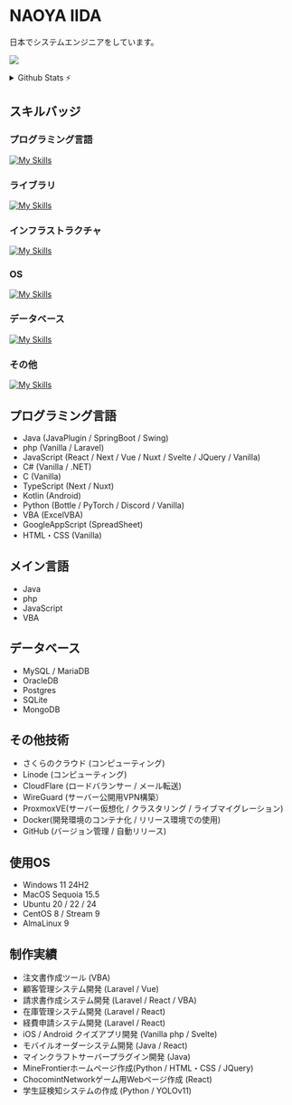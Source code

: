 # NAOYA IIDA
日本でシステムエンジニアをしています。

![](http://github-profile-summary-cards.vercel.app/api/cards/profile-details?username=ugoemo&theme=github)

<details>
  <summary>Github Stats ⚡</summary>
  
  <a href="#">![Github stats](https://github-readme-stats.vercel.app/api?username=ugoemo&count_private=true&line_height=20)</a>
  <a href="#">![Top Langs](https://github-readme-stats.vercel.app/api/top-langs/?username=ugoemo&layout=compact&count_private=true)</a>
</details>

## スキルバッジ

### プログラミング言語
[![My Skills](https://skillicons.dev/icons?i=java,kotlin,c,cs,js,php,python,html,css,lua,md&theme=light)](https://skillicons.dev)

### ライブラリ
[![My Skills](https://skillicons.dev/icons?i=bootstrap,django,dotnet,flask,gradle,jquery,laravel,maven,nuxtjs,nextjs,nodejs,opencv,prisma,pytorch,react,spring,svelte,tailwind,vite,vue,webpack&theme=light)](https://skillicons.dev)

### インフラストラクチャ
[![My Skills](https://skillicons.dev/icons?i=aws,gcp,cloudflare,docker&theme=light)](https://skillicons.dev)

### OS
[![My Skills](https://skillicons.dev/icons?i=windows,linux,redhat,debian,ubuntu,apple&theme=light)](https://skillicons.dev)

### データベース
[![My Skills](https://skillicons.dev/icons?i=sqlite,mysql,mongodb,postgres,&theme=light)](https://skillicons.dev)

### その他
[![My Skills](https://skillicons.dev/icons?i=ae,blender,discord,git,github,gitlab,gmail,ai,jenkins,nginx,ps,powershell,stackoverflow,tensorflow,vim,visualstudio,vscode,wordpress&theme=light)](https://skillicons.dev)

## プログラミング言語
- Java (JavaPlugin / SpringBoot / Swing)
- php (Vanilla / Laravel)
- JavaScript (React / Next / Vue / Nuxt / Svelte / JQuery / Vanilla)
- C# (Vanilla / .NET)
- C (Vanilla)
- TypeScript (Next / Nuxt)
- Kotlin (Android)
- Python (Bottle / PyTorch / Discord / Vanilla)
- VBA (ExcelVBA)
- GoogleAppScript (SpreadSheet)
- HTML・CSS (Vanilla)

## メイン言語
- Java
- php
- JavaScript
- VBA

## データベース
- MySQL / MariaDB
- OracleDB
- Postgres
- SQLite
- MongoDB

## その他技術
- さくらのクラウド (コンピューティング)
- Linode (コンピューティング)
- CloudFlare (ロードバランサー / メール転送)
- WireGuard (サーバー公開用VPN構築）
- ProxmoxVE(サーバー仮想化 / クラスタリング / ライブマイグレーション)
- Docker(開発環境のコンテナ化 / リリース環境での使用)
- GitHub (バージョン管理 / 自動リリース)

## 使用OS
- Windows 11 24H2
- MacOS Sequoia 15.5
- Ubuntu 20 / 22 / 24
- CentOS 8 / Stream 9
- AlmaLinux 9

## 制作実績
- 注文書作成ツール (VBA)
- 顧客管理システム開発 (Laravel / Vue)
- 請求書作成システム開発 (Laravel / React / VBA)
- 在庫管理システム開発 (Laravel / React)
- 経費申請システム開発 (Laravel / React)
- iOS / Android クイズアプリ開発 (Vanilla php / Svelte)
- モバイルオーダーシステム開発 (Java / React)
- マインクラフトサーバープラグイン開発 (Java)
- MineFrontierホームページ作成(Python / HTML・CSS / JQuery)
- ChocomintNetworkゲーム用Webページ作成 (React)
- 学生証検知システムの作成 (Python / YOLOv11)
